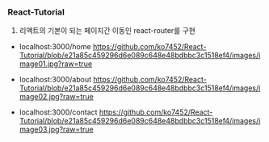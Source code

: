 ### React-Tutorial

1. 리액트의 기본이 되는 페이지간 이동인 react-router를 구현

- localhost:3000/home
  https://github.com/ko7452/React-Tutorial/blob/e21a85c459296d6e089c648e48bdbbc3c1518ef4/images/image01.jpg?raw=true

- localhost:3000/about
  https://github.com/ko7452/React-Tutorial/blob/e21a85c459296d6e089c648e48bdbbc3c1518ef4/images/image02.jpg?raw=true

- localhost:3000/contact
  https://github.com/ko7452/React-Tutorial/blob/e21a85c459296d6e089c648e48bdbbc3c1518ef4/images/image03.jpg?raw=true
